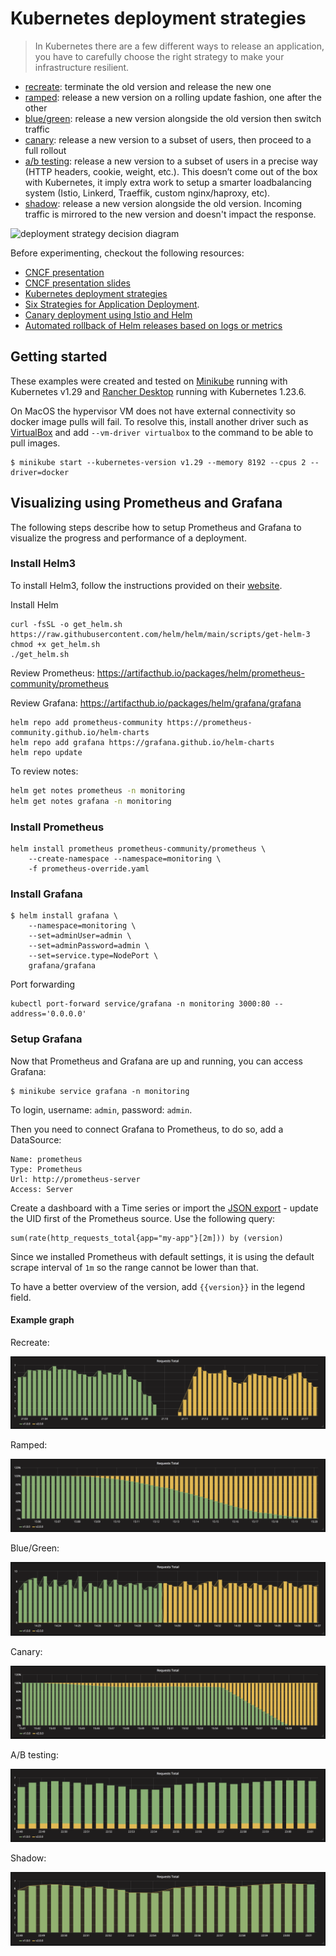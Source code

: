 Kubernetes deployment strategies
================================

> In Kubernetes there are a few different ways to release an application, you have
to carefully choose the right strategy to make your infrastructure resilient.

- [recreate](recreate/): terminate the old version and release the new one
- [ramped](ramped/): release a new version on a rolling update fashion, one
  after the other
- [blue/green](blue-green/): release a new version alongside the old version
  then switch traffic
- [canary](canary/): release a new version to a subset of users, then proceed
  to a full rollout
- [a/b testing](ab-testing/): release a new version to a subset of users in a
  precise way (HTTP headers, cookie, weight, etc.). This doesn’t come out of the
  box with Kubernetes, it imply extra work to setup a smarter
  loadbalancing system (Istio, Linkerd, Traeffik, custom nginx/haproxy, etc).
- [shadow](shadow/): release a new version alongside the old version. Incoming
  traffic is mirrored to the new version and doesn't impact the
  response.

![deployment strategy decision diagram](decision-diagram.png)

Before experimenting, checkout the following resources:
- [CNCF presentation](https://www.youtube.com/watch?v=1oPhfKye5Pg)
- [CNCF presentation slides](https://www.slideshare.net/EtienneTremel/kubernetes-deployment-strategies-cncf-webinar)
- [Kubernetes deployment strategies](https://container-solutions.com/kubernetes-deployment-strategies/)
- [Six Strategies for Application Deployment](https://thenewstack.io/deployment-strategies/).
- [Canary deployment using Istio and Helm](https://github.com/etiennetremel/istio-cross-namespace-canary-release-demo)
- [Automated rollback of Helm releases based on logs or metrics](https://container-solutions.com/automated-rollback-helm-releases-based-logs-metrics/)

## Getting started

These examples were created and tested on [Minikube](http://github.com/kubernetes/minikube)
running with Kubernetes v1.29 and [Rancher Desktop](https://rancherdesktop.io/) running
with Kubernetes 1.23.6.

On MacOS the hypervisor VM does not have external connectivity so docker image pulls
will fail. To resolve this, install another driver such as
[VirtualBox](https://www.virtualbox.org/) and add `--vm-driver virtualbox`
to the command to be able to pull images.

```
$ minikube start --kubernetes-version v1.29 --memory 8192 --cpus 2 --driver=docker
```

## Visualizing using Prometheus and Grafana

The following steps describe how to setup Prometheus and Grafana to visualize
the progress and performance of a deployment.

### Install Helm3

To install Helm3, follow the instructions provided on their
[website](https://github.com/kubernetes/helm/releases).

Install Helm
```
curl -fsSL -o get_helm.sh https://raw.githubusercontent.com/helm/helm/main/scripts/get-helm-3
chmod +x get_helm.sh
./get_helm.sh
```

Review Prometheus: https://artifacthub.io/packages/helm/prometheus-community/prometheus

Review Grafana: https://artifacthub.io/packages/helm/grafana/grafana

```
helm repo add prometheus-community https://prometheus-community.github.io/helm-charts
helm repo add grafana https://grafana.github.io/helm-charts
helm repo update
```

To review notes: 
```bash
helm get notes prometheus -n monitoring 
helm get notes grafana -n monitoring
```

### Install Prometheus

```
helm install prometheus prometheus-community/prometheus \
    --create-namespace --namespace=monitoring \
    -f prometheus-override.yaml
```

### Install Grafana

```
$ helm install grafana \
    --namespace=monitoring \
    --set=adminUser=admin \
    --set=adminPassword=admin \
    --set=service.type=NodePort \
    grafana/grafana
```

Port forwarding
```
kubectl port-forward service/grafana -n monitoring 3000:80 --address='0.0.0.0'
```

### Setup Grafana

Now that Prometheus and Grafana are up and running, you can access Grafana:

```
$ minikube service grafana -n monitoring
```

To login, username: `admin`, password: `admin`.

Then you need to connect Grafana to Prometheus, to do so, add a DataSource:

```
Name: prometheus
Type: Prometheus
Url: http://prometheus-server
Access: Server
```

Create a dashboard with a Time series or import
the [JSON export](grafana-dashboard.json) - update the UID first of the Prometheus source. Use the following query:

```
sum(rate(http_requests_total{app="my-app"}[2m])) by (version)
```

Since we installed Prometheus with default settings, it is using the default scrape
interval of `1m` so the range cannot be lower than that.

To have a better overview of the version, add `{{version}}` in the legend field.

#### Example graph

Recreate:

![Kubernetes deployment recreate](01-recreate/grafana-recreate.png)

Ramped:

![Kubernetes deployment ramped](02-ramped/grafana-ramped.png)

Blue/Green:

![Kubernetes deployment blue-green](03-blue-green/grafana-blue-green.png)

Canary:

![Kubernetes deployment canary](04-canary/grafana-canary.png)

A/B testing:

![kubernetes ab-testing deployment](05-ab-testing/grafana-ab-testing.png)

Shadow:

![kubernetes shadow deployment](06-shadow/grafana-shadow.png)
